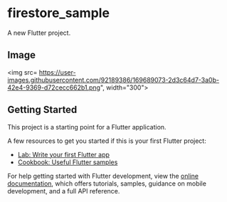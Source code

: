 # firestore_sample

A new Flutter project.

## Image
<img src= https://user-images.githubusercontent.com/92189386/169689073-2d3c64d7-3a0b-42e4-9369-d72cecc662b1.png", width="300">

## Getting Started

This project is a starting point for a Flutter application.

A few resources to get you started if this is your first Flutter project:

- [Lab: Write your first Flutter app](https://docs.flutter.dev/get-started/codelab)
- [Cookbook: Useful Flutter samples](https://docs.flutter.dev/cookbook)

For help getting started with Flutter development, view the
[online documentation](https://docs.flutter.dev/), which offers tutorials,
samples, guidance on mobile development, and a full API reference.
